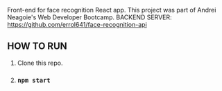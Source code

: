 Front-end for face recognition React app. This project was part of Andrei Neagoie's Web Developer Bootcamp.
   BACKEND SERVER: https://github.com/errol641/face-recognition-api

## HOW TO RUN

1. Clone this repo.
2. ### `npm start`
